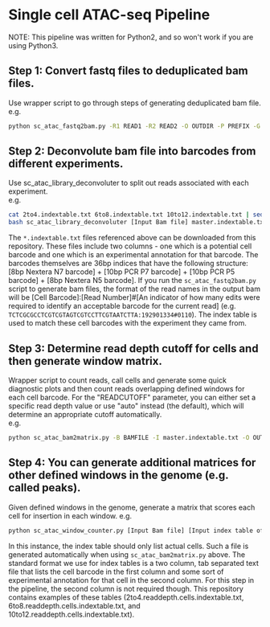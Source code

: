 # Single cell ATAC-seq Pipeline
NOTE: This pipeline was written for Python2, and so won't work if you are using Python3.

## Step 1: Convert fastq files to deduplicated bam files.
Use wrapper script to go through steps of generating deduplicated bam file.
e.g.
```bash
python sc_atac_fastq2bam.py -R1 READ1 -R2 READ2 -O OUTDIR -P PREFIX -G GENOME
```

## Step 2: Deconvolute bam file into barcodes from different experiments.
Use sc_atac_library_deconvoluter to split out reads associated with each experiment.  
e.g.
```bash
cat 2to4.indextable.txt 6to8.indextable.txt 10to12.indextable.txt | sed -i 's/_P*//g' > master.indextable.txt
bash sc_atac_library_deconvoluter [Input Bam file] master.indextable.txt [Output prefix] [Output extension, e.g. '.nodpus.bam']
```
The `*.indextable.txt` files referenced above can be downloaded from this repository. These files include two columns - one which is a potential cell barcode and one which is an experimental annotation for that barcode. The barcodes themselves are 36bp indices that have the following structure: [8bp Nextera N7 barcode] + [10bp PCR P7 barcode] + [10bp PCR P5 barcode] + [8bp Nextera N5 barcode]. If you run the `sc_atac_fastq2bam.py` script to generate bam files, the format of the read names in the output bam will be [Cell Barcode]:[Read Number]#[An indicator of how many edits were required to identify an acceptable barcode for the current read] (e.g. `TCTCGCGCCTCGTCGTAGTCGTCCTTCGTAATCTTA:192901334#0110`). The index table is used to match these cell barcodes with the experiment they came from.

## Step 3: Determine read depth cutoff for cells and then generate window matrix.  
Wrapper script to count reads, call cells and generate some quick diagnostic plots and then count reads overlapping defined windows for each cell barcode. For the "READCUTOFF" parameter, you can either set a specific read depth value or use "auto" instead (the default), which will determine an appropriate cutoff automatically.  
e.g.
```bash
python sc_atac_bam2matrix.py -B BAMFILE -I master.indextable.txt -O OUTDIR -P PREFIX -C READCUTOFF -W WINDOWBED
```

## Step 4: You can generate additional matrices for other defined windows in the genome (e.g. called peaks).
Given defined windows in the genome, generate a matrix that scores each cell for insertion in each window. 
e.g.
```bash
python sc_atac_window_counter.py [Input Bam file] [Input index table of cells] [Window BED] [Output file] [Include sites with no reads? (True/False)]
```

In this instance, the index table should only list actual cells. Such a file is generated automatically when using `sc_atac_bam2matrix.py` above. The standard format we use for index tables is a two column, tab separated text file that lists the cell barcode in the first column and some sort of experimental annotation for that cell in the second column. For this step in the pipeline, the second column is not required though. This repository contains examples of these tables (2to4.readdepth.cells.indextable.txt, 6to8.readdepth.cells.indextable.txt, and 10to12.readdepth.cells.indextable.txt).